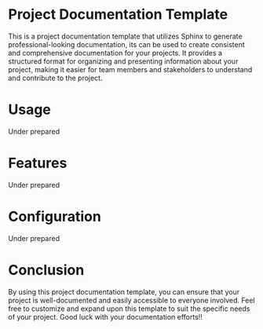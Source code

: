 # Project Documentation Template

This is a project documentation template that utilizes Sphinx to generate professional-looking documentation, 
its can be used to create consistent and comprehensive documentation for your projects. 
It provides a structured format for organizing and presenting information about your project, 
making it easier for team members and stakeholders to understand and contribute to the project.

# Usage
Under prepared

# Features
Under prepared

# Configuration
Under prepared

# Conclusion
By using this project documentation template, you can ensure that your project is well-documented and easily accessible to everyone involved. 
Feel free to customize and expand upon this template to suit the specific needs of your project. 
Good luck with your documentation efforts!!